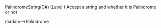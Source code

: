 PalindromeString(C#) (Level )
Accept a string and whether it is Palindrome or not


madam-->Palindrome
